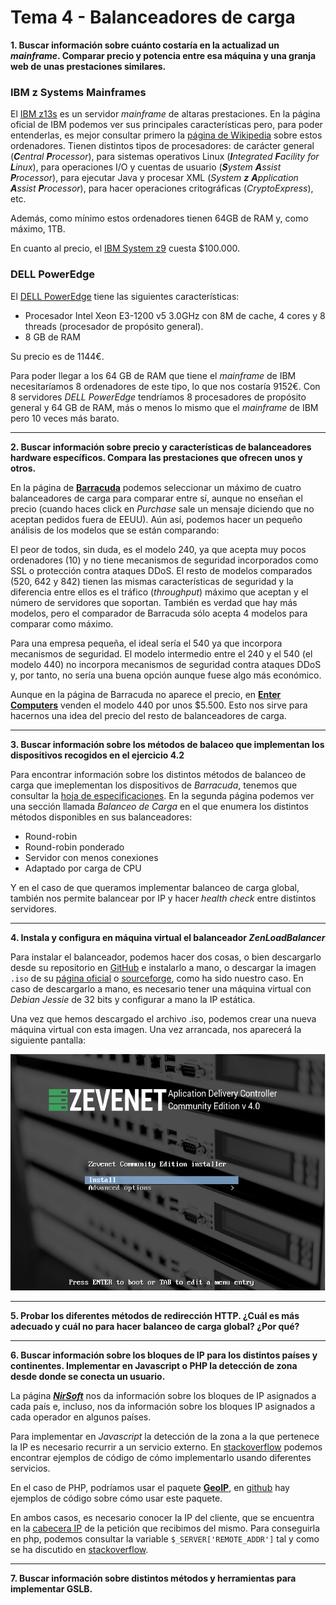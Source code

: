 # Tema 4 - Balanceadores de carga

__1. Buscar información sobre cuánto costaría en la actualizad un _mainframe_. Comparar precio y potencia entre esa máquina y una granja web de unas prestaciones similares.__

### IBM z Systems Mainframes
El [IBM z13s](http://www-03.ibm.com/systems/z/hardware/z13s.html) es un servidor _mainframe_ de altaras prestaciones. En la página oficial de IBM podemos ver sus principales características pero, para poder entenderlas, es mejor consultar primero la [página de Wikipedia](https://en.wikipedia.org/wiki/IBM_zEnterprise_System#PU_characterization) sobre estos ordenadores. Tienen distintos tipos de procesadores: de carácter general (_**C**entral **P**rocessor_), para sistemas operativos Linux (_**I**ntegrated **F**acility for **L**inux_), para operaciones I/O y cuentas de usuario (_**S**ystem **A**ssist **P**rocessor_), para ejecutar Java y procesar XML (_System **z** **A**pplication **A**ssist **P**rocessor_), para hacer operaciones critográficas (_CryptoExpress_), etc.

Además, como mínimo estos ordenadores tienen 64GB de RAM y, como máximo, 1TB.

En cuanto al precio, el [IBM System z9](https://en.wikipedia.org/wiki/IBM_System_z9#Pricing) cuesta $100.000.

### DELL PowerEdge
El [DELL PowerEdge](http://www.dell.com/es/empresas/p/poweredge-r230/pd?oc=per2302&model_id=poweredge-r230) tiene las siguientes características:

* Procesador Intel Xeon E3-1200 v5 3.0GHz con 8M de cache, 4 cores y 8 threads (procesador de propósito general).
* 8 GB de RAM

Su precio es de 1144€. 

Para poder llegar a los 64 GB de RAM que tiene el _mainframe_ de IBM necesitaríamos 8 ordenadores de este tipo, lo que nos costaría 9152€. Con 8 servidores _DELL PowerEdge_ tendríamos 8 procesadores de propósito general y 64 GB de RAM, más o menos lo mismo que el _mainframe_ de IBM pero 10 veces más barato.

---

__2. Buscar información sobre precio y características de balanceadores hardware específicos. Compara las prestaciones que ofrecen unos y otros.__

En la página de [__Barracuda__](https://www.barracuda.com/products/loadbalancer/models/compare/1?models=240,540,642,842) podemos seleccionar un máximo de cuatro balanceadores de carga para comparar entre sí, aunque no enseñan el precio (cuando haces click en _Purchase_ sale un mensaje diciendo que no aceptan pedidos fuera de EEUU). Aún así, podemos hacer un pequeño análisis de los modelos que se están comparando:

El peor de todos, sin duda, es el modelo 240, ya que acepta muy pocos ordenadores (10) y no tiene mecanismos de seguridad incorporados como SSL o protección contra ataques DDoS. El resto de modelos comparados (520, 642 y 842) tienen las mismas características de seguridad y la diferencia entre ellos es el tráfico (_throughput_) máximo que aceptan y el número de servidores que soportan. También es verdad que hay más modelos, pero el comparador de Barracuda sólo acepta 4 modelos para comparar como máximo. 

Para una empresa pequeña, el ideal sería el 540 ya que incorpora mecanismos de seguridad. El modelo intermedio entre el 240 y el 540 (el modelo 440) no incorpora mecanismos de seguridad contra ataques DDoS y, por tanto, no sería una buena opción aunque fuese algo más económico.

Aunque en la página de Barracuda no aparece el precio, en [__Enter Computers__](http://www.entercomputers.com/networking/network-appliance-devices-1164/load-balancers.html) venden el modelo 440 por unos $5.500. Esto nos sirve para hacernos una idea del precio del resto de balanceadores de carga.

---

__3. Buscar información sobre los métodos de balaceo que implementan los dispositivos recogidos en el ejercicio 4.2__

Para encontrar información sobre los distintos métodos de balanceo de carga que imeplementan los dispositivos de _Barracuda_, tenemos que consultar la [hoja de especificaciones](https://assets.barracuda.com/assets/docs/dms/Barracuda_Load_Balancer_ADC_DS_ES.pdf). En la segunda página podemos ver una sección llamada _Balanceo de Carga_ en el que enumera los distintos métodos disponibles en sus balanceadores:

* Round-robin
* Round-robin ponderado
* Servidor con menos conexiones
* Adaptado por carga de CPU

Y en el caso de que queramos implementar balanceo de carga global, también nos permite balancear por IP y hacer _health check_ entre distintos servidores.

---

__4. Instala y configura en máquina virtual el balanceador *ZenLoadBalancer*__

Para instalar el balanceador, podemos hacer dos cosas, o bien descargarlo desde su repositorio en [GitHub](https://github.com/zevenet) e instalarlo a mano, o descargar la imagen `.iso` de su [página oficial](https://www.zevenet.com/products/community/#repository) o [sourceforge](https://sourceforge.net/projects/zevenet/), como ha sido nuestro caso. En caso de descargarlo a mano, es necesario tener una máquina virtual con _Debian Jessie_ de 32 bits y configurar a mano la IP estática.

Una vez que hemos descargado el archivo .iso, podemos crear una nueva máquina virtual con esta imagen. Una vez arrancada, nos aparecerá la siguiente pantalla:

![zen1](zen1.png)



---

__5. Probar los diferentes métodos de redirección HTTP. ¿Cuál es más adecuado y cuál no para hacer balanceo de carga global? ¿Por qué?__

---

__6. Buscar información sobre los bloques de IP para los distintos países y continentes. Implementar en Javascript o PHP la detección de zona desde donde se conecta un usuario.__

La página [___NirSoft___](http://www.nirsoft.net/countryip/) nos da información sobre los bloques de IP asignados a cada país e, incluso, nos da información sobre los bloques IP asignados a cada operador en algunos países.

Para implementar en _Javascript_ la detección de la zona a la que pertenece la IP es necesario recurrir a un servicio externo. En [stackoverflow](http://stackoverflow.com/questions/391979/how-to-get-clients-ip-address-using-javascript-only) podemos encontrar ejemplos de código de cómo implementarlo usando diferentes servicios.

En el caso de PHP, podríamos usar el paquete [__GeoIP__](http://php.net/manual/en/book.geoip.php), en [github](https://github.com/maxmind/geoip-api-php/tree/master/examples) hay ejemplos de código sobre cómo usar este paquete.

En ambos casos, es necesario conocer la IP del cliente, que se encuentra en la [cabecera IP](http://www.freesoft.org/CIE/Course/Section3/7.htm) de la petición que recibimos del mismo. Para conseguirla en php, podemos consultar la variable `$_SERVER['REMOTE_ADDR']` tal y como se ha discutido en [stackoverflow](http://stackoverflow.com/questions/3003145/how-to-get-the-client-ip-address-in-php).

---

__7. Buscar información sobre distintos métodos y herramientas para implementar GSLB.__

